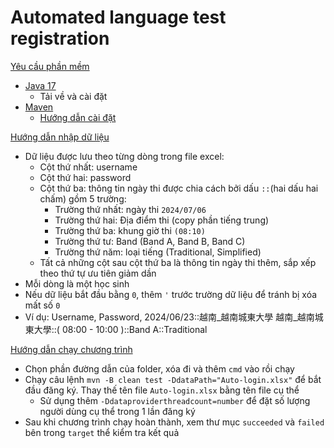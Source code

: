 Automated language test registration
====================================
[Yêu cầu phần mềm](#requirements)
- [Java 17](https://www.oracle.com/java/technologies/javase/jdk17-archive-downloads.html)
  - Tải về và cài đặt
- [Maven](https://maven.apache.org/download.cgi)
  - [Hướng dẫn cài đặt](https://stackjava.com/install/maven-phan-1-maven-la-gi-cai-dat-maven.html)

[Hướng dẫn nhập dữ liệu](#data-instruction)
- Dữ liệu được lưu theo từng dòng trong file excel:
  - Cột thứ nhất: username
  - Cột thứ hai: password
  - Cột thứ ba: thông tin ngày thi được chia cách bởi dấu `::`(hai dấu hai chấm) gồm 5 trường:
    - Trường thứ nhất: ngày thi `2024/07/06`
    - Trường thứ hai: Địa điểm thi (copy phần tiếng trung)
    - Trường thứ ba: khung giờ thi `(08:10)`
    - Trường thứ tư: Band (Band A, Band B, Band C)
    - Trường thứ năm: loại tiếng (Traditional, Simplified)
  - Tất cả những cột sau cột thứ ba là thông tin ngày thi thêm, sắp xếp theo thứ tự ưu tiên giảm dần
- Mỗi dòng là một học sinh
- Nếu dữ liệu bắt đầu bằng `0`, thêm `'` trước trường dữ liệu để tránh bị xóa mất số `0`
- Ví dụ: Username, Password, 2024/06/23::越南_越南城東大學 越南_越南城東大學::( 08:00 - 10:00 )::Band A::Traditional

[Hướng dẫn chạy chương trình](#program-instruction)
- Chọn phần đường dẫn của folder, xóa đi và thêm `cmd` vào rồi chạy
- Chạy câu lệnh `mvn -B clean test -DdataPath="Auto-login.xlsx"` để bắt đầu đăng ký. Thay thế tên file `Auto-login.xlsx` bằng tên file cụ thể
  - Sử dụng thêm `-Ddataproviderthreadcount=number` để đặt số lượng người dùng cụ thể trong 1 lần đăng ký
- Sau khi chương trình chạy hoàn thành, xem thư mục `succeeded` và `failed` bên trong `target` thể kiểm tra kết quả
